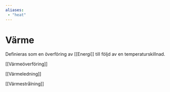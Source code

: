 ```yaml
---
aliases:
 - "heat"
---
```


# Värme
Definieras som en överföring av [[Energi]] till följd av en temperaturskillnad.

[[Värmeöverföring]]

[[Värmeledning]]

[[Värmestrålning]]


